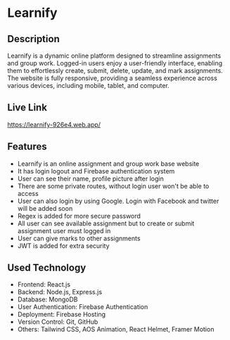 

# Learnify
## Description
Learnify is a dynamic online platform designed to streamline
assignments and group work. Logged-in users enjoy a user-friendly interface,
enabling them to effortlessly create, submit, delete, update, and mark
assignments. The website is fully responsive, providing a seamless experience
across various devices, including mobile, tablet, and computer.


## Live Link

https://learnify-926e4.web.app/


## Features

- Learnify is an online assignment and group work base website
- It has login logout and Firebase authentication system
- User can see their name, profile picture after login
- There are some private routes, without login user won't be able to access
- User can also login by using Google. Login with Facebook and twitter will be added soon
- Regex is added for more secure password
- All user can see available assignment but to create or submit assignment user must logged in
- User can give marks to other assignments
- JWT is added for extra security

## Used Technology
- Frontend: React.js
- Backend: Node.js, Express.js
- Database: MongoDB
- User Authentication: Firebase Authentication
- Deployment: Firebase Hosting
- Version Control: Git, GitHub
- Others: Tailwind CSS, AOS Animation, React Helmet, Framer Motion
